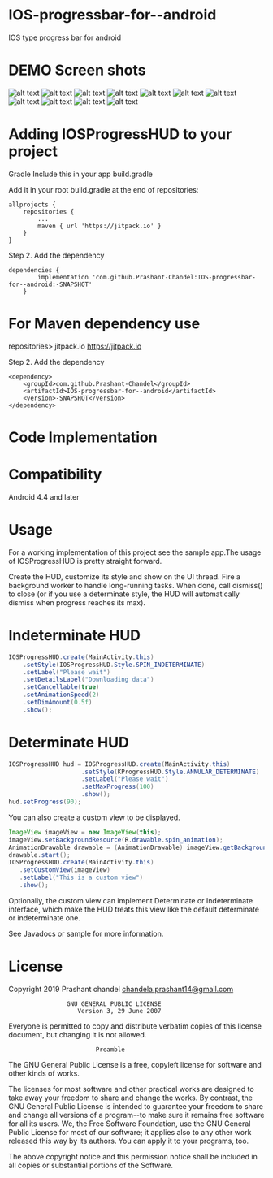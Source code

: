# IOS-progressbar-for--android
IOS type progress bar for android

# DEMO Screen shots



![alt text](https://github.com/Prashant-Chandel/IOS-progressbar-for--android/blob/master/Screenshot/Screenshot_1556862103.png)
![alt text](https://github.com/Prashant-Chandel/IOS-progressbar-for--android/blob/master/Screenshot/Screenshot_1556862107.png)
![alt text](https://github.com/Prashant-Chandel/IOS-progressbar-for--android/blob/master/Screenshot/Screenshot_1556862110.png)
![alt text](https://github.com/Prashant-Chandel/IOS-progressbar-for--android/blob/master/Screenshot/Screenshot_1556862113.png)
![alt text](https://github.com/Prashant-Chandel/IOS-progressbar-for--android/blob/master/Screenshot/Screenshot_1556862128.png)
![alt text](https://github.com/Prashant-Chandel/IOS-progressbar-for--android/blob/master/Screenshot/Screenshot_1556862338.png)
![alt text](https://github.com/Prashant-Chandel/IOS-progressbar-for--android/blob/master/Screenshot/Screenshot_1556862348.png)
![alt text](https://github.com/Prashant-Chandel/IOS-progressbar-for--android/blob/master/Screenshot/Screenshot_1556862355.png)
![alt text](https://github.com/Prashant-Chandel/IOS-progressbar-for--android/blob/master/Screenshot/Screenshot_1556862358.png)
![alt text](https://github.com/Prashant-Chandel/IOS-progressbar-for--android/blob/master/Screenshot/Screenshot_1556862361.png)
![alt text](https://github.com/Prashant-Chandel/IOS-progressbar-for--android/blob/master/Screenshot/Screenshot_1556862373.png)



# Adding IOSProgressHUD to your project

Gradle
Include this in your app build.gradle

Add it in your root build.gradle at the end of repositories:

	allprojects {
		repositories {
			...
			maven { url 'https://jitpack.io' }
		}
	}
Step 2. Add the dependency

	dependencies {
	        implementation 'com.github.Prashant-Chandel:IOS-progressbar-for--android:-SNAPSHOT'
		}
            
# For Maven dependency use 

repositories>
		<repository>
		    <id>jitpack.io</id>
		    <url>https://jitpack.io</url>
		</repository>
	</repositories>
	
Step 2. Add the dependency

	<dependency>
	    <groupId>com.github.Prashant-Chandel</groupId>
	    <artifactId>IOS-progressbar-for--android</artifactId>
	    <version>-SNAPSHOT</version>
	</dependency>
            
  
 
 # Code Implementation
  
# Compatibility
Android 4.4 and later

# Usage
For a working implementation of this project see the sample app.The usage of IOSProgressHUD is pretty straight forward.

Create the HUD, customize its style and show on the UI thread.
Fire a background worker to handle long-running tasks.
When done, call dismiss() to close (or if you use a determinate style, the HUD will automatically dismiss when progress reaches its max).

# Indeterminate HUD
```java
IOSProgressHUD.create(MainActivity.this)
	.setStyle(IOSProgressHUD.Style.SPIN_INDETERMINATE)
	.setLabel("Please wait")
	.setDetailsLabel("Downloading data")
	.setCancellable(true)
	.setAnimationSpeed(2)
	.setDimAmount(0.5f)
	.show();
 ```
# Determinate HUD
```java
IOSProgressHUD hud = IOSProgressHUD.create(MainActivity.this)
					.setStyle(KProgressHUD.Style.ANNULAR_DETERMINATE)
					.setLabel("Please wait")
					.setMaxProgress(100)
					.show();
hud.setProgress(90);
```
You can also create a custom view to be displayed.

```java
ImageView imageView = new ImageView(this);
imageView.setBackgroundResource(R.drawable.spin_animation);
AnimationDrawable drawable = (AnimationDrawable) imageView.getBackground();
drawable.start();
IOSProgressHUD.create(MainActivity.this)
   .setCustomView(imageView)
   .setLabel("This is a custom view")
   .show();
 ```  
Optionally, the custom view can implement Determinate or Indeterminate interface, which make the HUD treats this view like the default determinate or indeterminate one.

See Javadocs or sample for more information.

# License

Copyright 2019  Prashant chandel <chandela.prashant14@gmail.com>

                    GNU GENERAL PUBLIC LICENSE
                       Version 3, 29 June 2007
 Everyone is permitted to copy and distribute verbatim copies
 of this license document, but changing it is not allowed.

                            Preamble

  The GNU General Public License is a free, copyleft license for
software and other kinds of works.

  The licenses for most software and other practical works are designed
to take away your freedom to share and change the works.  By contrast,
the GNU General Public License is intended to guarantee your freedom to
share and change all versions of a program--to make sure it remains free
software for all its users.  We, the Free Software Foundation, use the
GNU General Public License for most of our software; it applies also to
any other work released this way by its authors.  You can apply it to
your programs, too.

The above copyright notice and this permission notice shall be included in all
copies or substantial portions of the Software.


